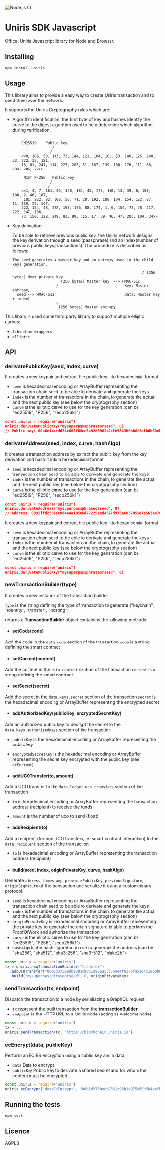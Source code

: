 ![Node.js CI](https://github.com/UNIRIS/uniris-libjs/workflows/Node.js%20CI/badge.svg?branch=master)

# Uniris SDK Javascript

Offical Uniris Javascript library for Node and Browser.

## Installing

```bash
npm install uniris
```

## Usage

This library aims to provide a easy way to create Uniris transaction and to send them over the network.

It supports the Uniris Cryptography rules which are:

- Algorithm identification: the first byte of key and hashes identify the curve or the digest algorithm used to help determine which algorithm during
  verification.
  
  ```

      Ed25519    Public key
        |           /
        |          /
      <<0, 106, 58, 193, 73, 144, 121, 104, 101, 53, 140, 125, 240, 52, 222, 35, 181,
      13, 81, 241, 114, 227, 205, 51, 167, 139, 100, 176, 111, 68, 234, 206, 72>>

       NIST P-256   Public key
        |          /
        |         /
      <<1, 4, 7, 161, 46, 148, 183, 43, 175, 150, 13, 39, 6, 158, 100, 2, 46, 167,
       101, 222, 82, 108, 56, 71, 28, 192, 188, 104, 154, 182, 87, 11, 218, 58, 107,
      222, 154, 48, 222, 193, 176, 88, 174, 1, 6, 154, 72, 28, 217, 222, 147, 106,
      73, 150, 128, 209, 93, 99, 115, 17, 39, 96, 47, 203, 104, 34>>
  ```
  
- Key derivation:
  
    To be able to retrieve previous public key, the Uniris network designs the key derivation through a seed (passphrase) and an index(number of
     previous public keys/transactions).
    The procedure is described as follows:
    
    ```
    The seed generates a master key and an entropy used in the child keys generation.

                                                               / (256 bytes) Next private key
                          (256 bytes) Master key  --> HMAC-512
                        /                              Key: Master entropy,
      seed --> HMAC-512                                Data: Master key + index)
                        \
                         (256 bytes) Master entropy

    ```
    
 This libary is used some third party library to support multiple elliptic curves:
   - `libsodium-wrappers`
   - `elliptic`
   
   
## API

  ### derivatePublicKey(seed, index, curve)

  It creates a new keypair and extract the public key into hexadecimial format

  - `seed` is hexadecimal encoding or ArrayBuffer representing the transaction chain seed to be able to derivate and generate the keys
  - `index` is the number of transactions in the chain, to generate the actual and the next public key (see below the cryptography section)
  - `curve` is the elliptic curve to use for the key generation (can be "ed25519", "P256", "secp256k1")

  ```json
  const uniris = require("uniris")
  uniris.derivatePublicKey("mysuperpassphraseorseed", 0)
  // Public key: 00a6e144cdd34c608f88cc5a92d0962e7cfe9843b0bb62fefbdb60eb41814b7c92
  ```

  ### derivateAddress(seed, index, curve, hashAlgo)

  It creates a transaction address by extract the public key from the key derivation and hash it into a hexadecimial format

  - `seed` is hexadecimal encoding or ArrayBuffer representing the transaction chain seed to be able to derivate and generate the keys
  - `index` is the number of transactions in the chain, to generate the actual and the next public key (see below the cryptography section)
  - `curve` is the elliptic curve to use for the key generation (can be "ed25519", "P256", "secp256k1")

  ```json
  const uniris = require("uniris")
  uniris.derivateAddress("mysuperpassphraseorseed", 0)
  // Address: 0092ffdc550ec8d4e4e10506d27229a8d4327d975a6037055e7a563a4783dbe1e8
  ```

  It creates a new keypair and extract the public key into hexadicemial format

  - `seed` is hexadecimal encoding or ArrayBuffer representing the transaction chain seed to be able to derivate and generate the keys
  - `index` is the number of transactions in the chain, to generate the actual and the next public key (see below the cryptography section)
  - `curve` is the elliptic curve to use for the key generation (can be "ed25519", "P256", "secp256k1")

  ```json
  const uniris = require("uniris")
  uniris.derivatePublicKey("mysuperpassphraseorseed", 0)
  ```

  ### newTransactionBuilder(type)
  
  It creates a new instance of the transaction builder
  
  `type` is the string defining the type of transaction to generate ("keychain", "identity", "transfer", "hosting")
  
  returns a **TransactionBuilder** object containins the following methods:
  
  - #### setCode(code)
  Add the code in the `data.code` section of the transaction
  `code` is a string defining the smart contract
  
  - #### setContent(content)
  Add the content in the `data.content` section of the transaction
  `content` is a string defining the smart contract
  
  - #### setSecret(secret)
  Add the secret in the `data.keys.secret` section of the transaction
  `secret` is the hexadecimal encoding or ArrayBuffer representing the encrypted secret
  
  - #### addAuthorizedKey(publicKey, encryptedSecretKey)
  Add an authorized public key to decrypt the secret to the `data.keys.authorizedKeys` section of the transaction
  - `publicKey` is the hexadecimal encoding or ArrayBuffer representing the public key
  - `encryptedSecretKey` is the hexadecimal encoding or ArrayBuffer representing the secret key encrypted with the public key (see `ecEncrypt`)
  
  - #### addUCOTransfer(to, amount)
  Add a UCO transfer to the `data.ledger.uco.transfers` section of the transaction
  - `to` is hexadecimal encoding or ArrayBuffer representing the transaction address (recipient) to receive the funds
  - `amount` is the number of uco to send (float)

  - #### addRecipient(to)
  Add a recipient (for non UCO transfers, ie. smart contract interaction) to the `data.recipient` section of the transaction
  - `to` is hexadecimal encoding or ArrayBuffer representing the transaction address (recipient)
  
  - #### build(seed, index, originPrivateKey, curve, hashAlgo)
  Generate `address`, `timestamp`, `previousPublicKey`, `previousSignature`, `originSignature` of the transaction and 
  serialize it using a custom binary protocol.
  
  - `seed` is hexadecimal encoding or ArrayBuffer representing the transaction chain seed to be able to derivate and generate the keys
  - `index` is the number of transactions in the chain, to generate the actual and the next public key (see below the cryptography section)
  - `originPrivateKey` is hexadecimal encoding or ArrayBuffer representing the private key to generate the origin signature to able to perform the ProofOfWork and authorize the transaction
  - `curve` is the elliptic curve to use for the key generation (can be "ed25519", "P256", "secp256k1")
  - `hashAlgo` is the hash algorithm to use to generate the address (can be "sha256", "sha512", "sha3-256", "sha3-512", "blake2b")
  
  ```js
  const uniris = require('uniris')
  tx = uniris.newTransactionBuilder("transfer")
    .addUCOTransfer("00b1d3750edb9381c96b1a975a55b5b4e4fb37bfab104c10b0b6c9a00433ec4646", 0.420) 
    .build("mysuperpassphraseorseed", 0, originPrivateKey) 
  ```
  
  ### sendTransaction(tx, endpoint)
  Dispatch  the transaction to a node by serialiazing a GraphQL request
  
  - `tx` represent the built transaction from the **transactionBuilder**
  - `endpoint` is the HTTP URL to a Uniris node (acting as welcome node)
  
  ```js
  const uniris = require('uniris')
  tx = ...
  uniris.sendTransaction(tx, "https://blockchain.uniris.io")
  ```
  
    
  ### ecEncrypt(data, publicKey)
  Perform an ECIES encryption using a public key and a data
  
  - `data` Data to encrypt
  - `publicKey` Public key to derivate a shared secret and for whom the content must be encrypted
  
  ```js
  const uniris = require('uniris')
  uniris.ecEncrypt("dataToEncrypt", "00b1d3750edb9381c96b1a975a55b5b4e4fb37bfab104c10b0b6c9a00433ec4646")
  ```

## Running the tests

```bash
npm test
```

## Licence

AGPL3
